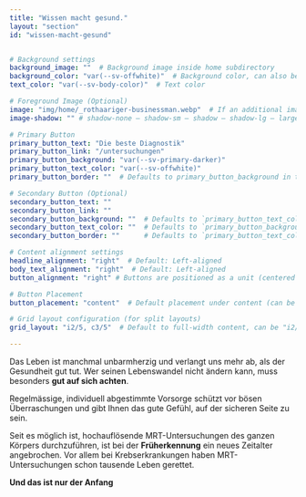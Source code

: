 ```yaml
---
title: "Wissen macht gesund."
layout: "section"
id: "wissen-macht-gesund"


# Background settings
background_image: ""  # Background image inside home subdirectory
background_color: "var(--sv-offwhite)"  # Background color, can also be a gradient
text_color: "var(--sv-body-color)"  # Text color

# Foreground Image (Optional)
image: "img/home/_rothaariger-businessman.webp"  # If an additional image is needed in a split layout
image-shadow: "" # shadow-none – shadow-sm – shadow – shadow-lg – large shadow 

# Primary Button
primary_button_text: "Die beste Diagnostik"
primary_button_link: "/untersuchungen"
primary_button_background: "var(--sv-primary-darker)"
primary_button_text_color: "var(--sv-offwhite)"
primary_button_border: ""  # Defaults to primary_button_background in the partial

# Secondary Button (Optional)
secondary_button_text: ""
secondary_button_link: ""
secondary_button_background: ""  # Defaults to `primary_button_text_color` if left empty
secondary_button_text_color: ""  # Defaults to `primary_button_background` if left empty
secondary_button_border: ""      # Defaults to `primary_button_text_color` if left empty (inverted colors)

# Content alignment settings
headline_alignment: "right"  # Default: Left-aligned
body_text_alignment: "right"  # Default: Left-aligned
button_alignment: "right" # Buttons are positioned as a unit (centered by default)

# Button Placement
button_placement: "content"  # Default placement under content (can be "image")

# Grid layout configuration (for split layouts)
grid_layout: "i2/5, c3/5"  # Default to full-width content, can be "i2/5, c3/5"

---
```



Das Leben ist manchmal unbarmherzig und verlangt uns mehr ab, als der Gesundheit gut tut. Wer seinen Lebenswandel nicht ändern kann, muss besonders **gut auf sich achten**.

Regelmässige, individuell abgestimmte Vorsorge schützt vor bösen Überraschungen und gibt Ihnen das gute Gefühl, auf der sicheren Seite zu sein.

Seit es möglich ist, hochauflösende MRT-Untersuchungen des ganzen Körpers durchzuführen, ist bei der **Früherkennung** ein neues Zeitalter angebrochen. Vor allem bei Krebserkrankungen haben MRT-Untersuchungen schon tausende Leben gerettet.

**Und das ist nur der Anfang**
